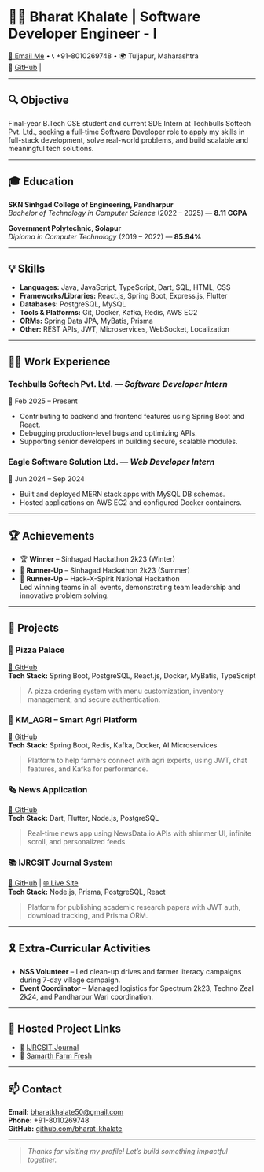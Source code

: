 # 👨‍💻 Bharat Khalate | Software Developer Engineer - I

[📧 Email Me](mailto:bharatkhalate50@gmail.com) • 📞 +91-8010269748 • 🌍 Tuljapur, Maharashtra  
🔗 [GitHub](https://github.com/bharat-khalate) | 

---

## 🔍 Objective
Final-year B.Tech CSE student and current SDE Intern at Techbulls Softech Pvt. Ltd., seeking a full-time Software Developer role to apply my skills in full-stack development, solve real-world problems, and build scalable and meaningful tech solutions.

---

## 🎓 Education

**SKN Sinhgad College of Engineering, Pandharpur**  
_Bachelor of Technology in Computer Science_ (2022 – 2025) — **8.11 CGPA**

**Government Polytechnic, Solapur**  
_Diploma in Computer Technology_ (2019 – 2022) — **85.94%**

---

## 💡 Skills

- **Languages:** Java, JavaScript, TypeScript, Dart, SQL, HTML, CSS  
- **Frameworks/Libraries:** React.js, Spring Boot, Express.js, Flutter  
- **Databases:** PostgreSQL, MySQL  
- **Tools & Platforms:** Git, Docker, Kafka, Redis, AWS EC2  
- **ORMs:** Spring Data JPA, MyBatis, Prisma  
- **Other:** REST APIs, JWT, Microservices, WebSocket, Localization

---

## 🧑‍💻 Work Experience

### Techbulls Softech Pvt. Ltd. — *Software Developer Intern*  
📅 Feb 2025 – Present  
- Contributing to backend and frontend features using Spring Boot and React.
- Debugging production-level bugs and optimizing APIs.
- Supporting senior developers in building secure, scalable modules.

### Eagle Software Solution Ltd. — *Web Developer Intern*  
📅 Jun 2024 – Sep 2024  
- Built and deployed MERN stack apps with MySQL DB schemas.
- Hosted applications on AWS EC2 and configured Docker containers.

---

## 🏆 Achievements

- 🏆 **Winner** – Sinhagad Hackathon 2k23 (Winter)
- 🥈 **Runner-Up** – Sinhagad Hackathon 2k23 (Summer)
- 🥈 **Runner-Up** – Hack-X-Spirit National Hackathon  
Led winning teams in all events, demonstrating team leadership and innovative problem solving.

---

## 🚀 Projects

### 🍕 Pizza Palace  
[🔗 GitHub](https://github.com/bharat-khalate/srpingboot-react)  
**Tech Stack:** Spring Boot, PostgreSQL, React.js, Docker, MyBatis, TypeScript  
> A pizza ordering system with menu customization, inventory management, and secure authentication.

### 🌾 KM_AGRI – Smart Agri Platform  
[🔗 GitHub](https://github.com/bharat-khalate/springboot)  
**Tech Stack:** Spring Boot, Redis, Kafka, Docker, AI Microservices  
> Platform to help farmers connect with agri experts, using JWT, chat features, and Kafka for performance.

### 🗞 News Application  
[🔗 GitHub](https://github.com/bharat-khalate/flutter)  
**Tech Stack:** Dart, Flutter, Node.js, PostgreSQL  
> Real-time news app using NewsData.io APIs with shimmer UI, infinite scroll, and personalized feeds.

### 📚 IJRCSIT Journal System  
[🔗 GitHub](http://github.com/bharat-khalate/mern) | [🌐 Live Site](https://ijrcsit.sknscoe.ac.in/)  
**Tech Stack:** Node.js, Prisma, PostgreSQL, React  
> Platform for publishing academic research papers with JWT auth, download tracking, and Prisma ORM.

---

## 🎗 Extra-Curricular Activities

- **NSS Volunteer** – Led clean-up drives and farmer literacy campaigns during 7-day village campaign.
- **Event Coordinator** – Managed logistics for Spectrum 2k23, Techno Zeal 2k24, and Pandharpur Wari coordination.

---

## 📌 Hosted Project Links

- 🔗 [IJRCSIT Journal](https://ijrcsit.sknscoe.ac.in/)
- 🔗 [Samarth Farm Fresh](https://samarthfarmfresh.in/)

---

## 📫 Contact

**Email:** bharatkhalate50@gmail.com  
**Phone:** +91-8010269748  
**GitHub:** [github.com/bharat-khalate](https://github.com/bharat-khalate)

---

> *Thanks for visiting my profile! Let’s build something impactful together.*

